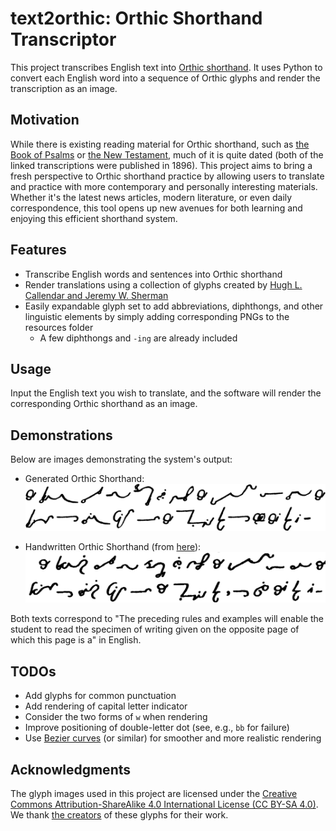 # text2orthic: Orthic Shorthand Transcriptor

This project transcribes English text into [Orthic shorthand](https://orthic.shorthand.fun/). It uses Python to convert each English word into a sequence of Orthic glyphs and render the transcription as an image.

## Motivation
While there is existing reading material for Orthic shorthand, such as [the Book of Psalms](https://orthic.shorthand.fun/assets/reading/Orthic%20Psalms%201-20%20(Full%20Style)%201896%20Stevens.pdf) or [the New Testament](https://cdm15457.contentdm.oclc.org/digital/collection/p15457coll1/id/195/rec/1), much of it is quite dated (both of the linked transcriptions were published in 1896). This project aims to bring a fresh perspective to Orthic shorthand practice by allowing users to translate and practice with more contemporary and personally interesting materials. Whether it's the latest news articles, modern literature, or even daily correspondence, this tool opens up new avenues for both learning and enjoying this efficient shorthand system.


## Features
- Transcribe English words and sentences into Orthic shorthand
- Render translations using a collection of glyphs created by [Hugh L. Callendar and Jeremy W. Sherman](https://orthic.shorthand.fun/manual#the-cursive-alphabet)
- Easily expandable glyph set to add abbreviations, diphthongs, and other linguistic elements by simply adding corresponding PNGs to the resources folder
    - A few diphthongs and `-ing` are already included 

## Usage
Input the English text you wish to translate, and the software will render the corresponding Orthic shorthand as an image.

## Demonstrations
Below are images demonstrating the system's output:

- Generated Orthic Shorthand:
  ![Generated Orthic Shorthand](resources/demo_generated.png)

- Handwritten Orthic Shorthand (from [here](https://orthic.shorthand.fun/manual#specimen-of-fully-written-style)):
  ![Handwritten Orthic Shorthand](resources/demo_handwritten.png)

Both texts correspond to "The preceding rules and examples will enable the
student to read the specimen of writing given on the opposite page of which
this page is a" in English.

## TODOs

- Add glyphs for common punctuation 
- Add rendering of capital letter indicator
- Consider the two forms of `w` when rendering
- Improve positioning of double-letter dot (see, e.g., `bb` for failure)
- Use [Bezier curves](https://github.com/vbrg/melin) (or similar) for smoother and more realistic rendering

## Acknowledgments
The glyph images used in this project are licensed under the [Creative Commons Attribution-ShareAlike 4.0 International License (CC BY-SA 4.0)](https://creativecommons.org/licenses/by-sa/4.0/). We thank [the creators](https://orthic.shorthand.fun/manual) of these glyphs for their work.
